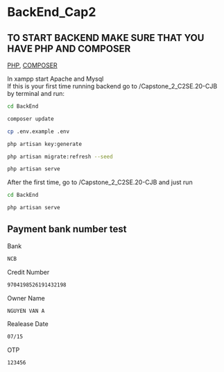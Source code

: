 # BackEnd_Cap2
## TO START BACKEND MAKE SURE THAT YOU HAVE PHP AND COMPOSER
<a href="https://www.apachefriends.org/download_success.html">PHP</a>, 
<a href="https://getcomposer.org/">COMPOSER</a> 

In xampp start Apache and Mysql <br>
If this is your first time running backend go to /Capstone_2_C2SE.20-CJB by terminal and run:

```bash
cd BackEnd
```

```bash
composer update
```

```bash
cp .env.example .env
```

```bash
php artisan key:generate
```

```bash
php artisan migrate:refresh --seed
```

```bash
php artisan serve
```

After the first time, go to /Capstone_2_C2SE.20-CJB and just run

```bash
cd BackEnd
```

```bash
php artisan serve
```
## Payment bank number test 
Bank 
```bash
NCB
```
Credit Number
```bash
9704198526191432198
```
Owner Name 
```bash
NGUYEN VAN A
```
Realease Date
```bash
07/15
```
OTP
```bash
123456
```
